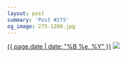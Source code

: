 ```yaml
---
layout: post
summary: 'Post #275'
og_image: 275-1280.jpg
---
```


<p>
  <time><a href="/275">{{ page.date | date: "%B %e, %Y" }}</a></time>
  <a href="/275"><img src="{{ site.assets_url }}/275-640.jpg" srcset="{{ site.assets_url }}/275-1280.jpg 1280w, {{ site.assets_url }}/275-960.jpg 960w, {{ site.assets_url }}/275-640.jpg 640w, {{ site.assets_url }}/275-320.jpg 320w" sizes="(min-width: 700px) 50vw, calc(100vw - 2rem)" /></a>
</p>
